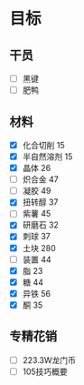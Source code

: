 # 目标
## 干员
 
- [ ] 黑键
- [ ] 肥鸭

## 材料
- [x] 化合切削 15
- [x] 半自然溶剂 15
- [x] 晶体 26
- [ ] 炽合金 47
- [ ] 凝胶 49
- [x] 扭转醇 37
- [ ] 紫薯 45
- [x] 研磨石 32
- [x] 刺球 37
- [x] 土块 280
- [ ] 装置 44
- [x] 脂 23 
- [x] 糖 44
- [x] 异铁 56
- [x] 酮 35

## 专精花销
- [ ] 223.3W龙门币
- [ ] 105技巧概要